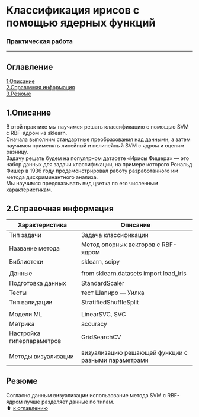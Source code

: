 # Классификация ирисов с помощью ядерных функций
### Практическая работа
---------
## Оглавление
[1.Описание](https://github.com/PavelNovikov888/portfolio/tree/master/%D0%AF%D0%B4%D0%B5%D1%80%D0%BD%D1%8B%D0%B5%20%D1%84%D1%83%D0%BD%D0%BA%D1%86%D0%B8%D0%B8/%D0%9A%D0%BB%D0%B0%D1%81%D1%81%D0%B8%D1%84%D0%B8%D0%BA%D0%B0%D1%86%D0%B8%D1%8F_%D0%B8%D1%80%D0%B8%D1%81%D0%BE%D0%B2#1%D0%BE%D0%BF%D0%B8%D1%81%D0%B0%D0%BD%D0%B8%D0%B5)   
[2.Справочная информация](https://github.com/PavelNovikov888/portfolio/tree/master/%D0%AF%D0%B4%D0%B5%D1%80%D0%BD%D1%8B%D0%B5%20%D1%84%D1%83%D0%BD%D0%BA%D1%86%D0%B8%D0%B8/%D0%9A%D0%BB%D0%B0%D1%81%D1%81%D0%B8%D1%84%D0%B8%D0%BA%D0%B0%D1%86%D0%B8%D1%8F_%D0%B8%D1%80%D0%B8%D1%81%D0%BE%D0%B2#2%D1%81%D0%BF%D1%80%D0%B0%D0%B2%D0%BE%D1%87%D0%BD%D0%B0%D1%8F-%D0%B8%D0%BD%D1%84%D0%BE%D1%80%D0%BC%D0%B0%D1%86%D0%B8%D1%8F)   
[3.Резюме](https://github.com/PavelNovikov888/portfolio/tree/master/%D0%AF%D0%B4%D0%B5%D1%80%D0%BD%D1%8B%D0%B5%20%D1%84%D1%83%D0%BD%D0%BA%D1%86%D0%B8%D0%B8/%D0%9A%D0%BB%D0%B0%D1%81%D1%81%D0%B8%D1%84%D0%B8%D0%BA%D0%B0%D1%86%D0%B8%D1%8F_%D0%B8%D1%80%D0%B8%D1%81%D0%BE%D0%B2#%D1%80%D0%B5%D0%B7%D1%8E%D0%BC%D0%B5)

## 1.Описание  
В этой практике мы научимся решать классификацию с помощью SVM c RBF-ядром из sklearn.  
Сначала выполним стандартные преобразования над данными, а затем научимся применять линейный и нелинейный SVM с ядром и оценим разницу.  
Задачу решать будем на популярном датасете «Ирисы Фишера» — это набор данных для задачи классификации, на примере которого Рональд Фишер в 1936 году продемонстрировал работу разработанного им метода дискриминантного анализа.  
Мы научимся предсказывать вид цветка по его численным характеристикам.  

## 2.Справочная информация
|Характеристика| Описание |
|-|-|
| Тип задачи | Задача классификации|
| Название метода | Метод опорных векторов с RBF-ядром|
| Библиотеки | sklearn, scipy |
|<!-- -->|<!-- -->|
| Данные | from sklearn.datasets import load_iris|
| Подготовка данных | StandardScaler|
| Тесты| тест Шапиро — Уилка|
| Тип валидации |StratifiedShuffleSplit|
|<!-- -->|<!-- -->|
| Модели ML |LinearSVC, SVC |
| Метрика |accuracy |
| Настройка гиперпараметров |GridSearchCV |
|<!-- -->|<!-- -->|
| Методы визуализации | визуализацию решающей функции с разными параметрами|

## Резюме
Согласно данным визуализации использование метода SVM с RBF-ядром лучше разделяет данные по типам.  
:arrow_up: [к оглавлению](https://github.com/PavelNovikov888/portfolio/tree/master/%D0%AF%D0%B4%D0%B5%D1%80%D0%BD%D1%8B%D0%B5%20%D1%84%D1%83%D0%BD%D0%BA%D1%86%D0%B8%D0%B8/%D0%9A%D0%BB%D0%B0%D1%81%D1%81%D0%B8%D1%84%D0%B8%D0%BA%D0%B0%D1%86%D0%B8%D1%8F_%D0%B8%D1%80%D0%B8%D1%81%D0%BE%D0%B2#%D0%BE%D0%B3%D0%BB%D0%B0%D0%B2%D0%BB%D0%B5%D0%BD%D0%B8%D0%B5)
